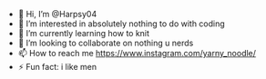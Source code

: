 - 👋 Hi, I’m @Harpsy04
- 👀 I’m interested in absolutely nothing to do with coding
- 🌱 I’m currently learning how to knit
- 💞️ I’m looking to collaborate on nothing u nerds
- 📫 How to reach me https://www.instagram.com/yarny_noodle/ 
- ⚡ Fun fact: i like men

<!---
Harpsy04/Harpsy04 is a ✨ special ✨ repository because its `README.md` (this file) appears on your GitHub profile.
You can click the Preview link to take a look at your changes.
--->
